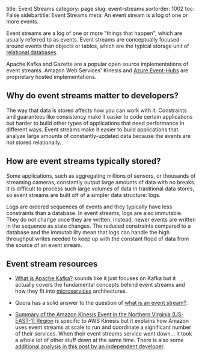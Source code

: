 title: Event Streams
category: page
slug: event-streams
sortorder: 1002
toc: False
sidebartitle: Event Streams
meta: An event stream is a log of one or more events.


Event streams are a log of one or more "things that happen", which are
usually referred to as events. Event streams are 
conceptually focused around events than objects or tables, which are 
the typical storage unit of [relational databases](/databases.html).

Apache Kafka and Gazette are a popular open source implementations of event 
streams. Amazon Web Services' Kinesis and 
[Azure Event-Hubs](https://azure.microsoft.com/en-us/services/event-hubs/)
are proprietary hosted implementations.


## Why do event streams matter to developers?
The way that data is stored affects how you can work with it. Constraints
and guarantees like consistency make it easier to code certain applications
but harder to build other types of applications that need performance in
different ways. Event streams make it easier to build applications that
analyze large amounts of constantly-updated data because the events are
not stored relationally.


## How are event streams typically stored?
Some applications, such as aggregating millions of sensors, or thousands
of streaming cameras, constantly output large amounts of data with no breaks. 
It is difficult to process such large volumes of data in traditional data 
stores, so event streams are built off of a simpler data structure: logs. 

Logs are ordered sequences of events and they typically have less constraints
than a database. In event streams, logs are also immutable. They do not change
once they are written. Instead, newer events are written in the sequence as
state changes. The reduced constraints compared to a database and the
immutability mean that logs can handle the high throughput writes needed to
keep up with the constant flood of data from the source of an event stream.


## Event stream resources
* [What is Apache Kafka?](https://www.youtube.com/watch?v=FKgi3n-FyNU) sounds
  like it just focuses on Kafka but it actually covers the fundamental 
  concepts behind event streams and how they fit into 
  [microservices](/microservices.html) architectures.

* Quora has a solid answer to the question of 
  [what is an event stream?](https://www.quora.com/What-is-an-event-stream).

* [Summary of the Amazon Kinesis Event in the Northern Virginia (US-EAST-1) Region](https://aws.amazon.com/message/11201/)
  is specific to AWS Kinesis but it explains how Amazon uses event
  streams at scale to run and coordinate a significant number of their 
  services. When their event streams service went down... it took a
  whole lot of other stuff down at the same time. There is also some 
  [additional analysis in this post by an independent developer](https://ryanfrantz.com/posts/aws-kinesis-outage-analysis.html).
